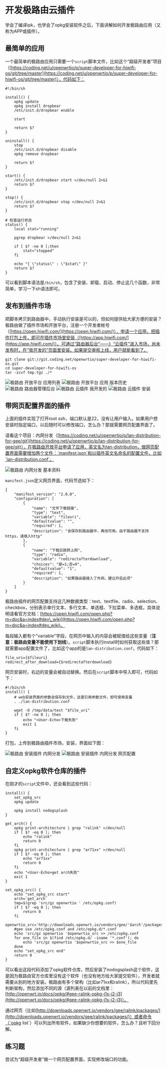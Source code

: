 # 开发极路由云插件

学会了编译ipk，也学会了opkg安装软件之后，下面讲解如何开发极路由应用（又称为APP或插件）。

## 最简单的应用

一个最简单的极路由应用只需要一个`script`脚本文件，比如这个“超级开发者”项目（[https://coding.net/u/openwrtio/p/super-developer-for-hiwifi-os/git/tree/master](https://coding.net/u/openwrtio/p/super-developer-for-hiwifi-os/git/tree/master)），代码如下：

```
#!/bin/sh

install() {
    opkg update
    opkg install dropbear
    /etc/init.d/dropbear enable

    start

    return $?
}

uninstall() {
    stop
    /etc/init.d/dropbear disable
    opkg remove dropbear

    return $?
}

start() {
    /etc/init.d/dropbear start >/dev/null 2>&1
    return $?
}

stop() {
    /etc/init.d/dropbear stop >/dev/null 2>&1
    return $?
}

# 检查运行状态
status() {
    local stat="running"

    pgrep dropbear >/dev/null 2>&1

    if [ $? -ne 0 ];then
        stat="stopped"
    fi

    echo "{ \"status\" : \"$stat\" }"
    return $?
}
```

可以看到脚本语法是`/bin/sh`，包含了安装、卸载、启动、停止这几个函数，非常简单，学习一下sh语法即可。

## 发布到插件市场

把脚本拷贝到路由器中，手动执行安装是可以的，但如何提供给大家方便的安装？极路由做了插件市场和开放平台，注册一个开发者帐号（[https://open.hiwifi.com/](https://open.hiwifi.com/)），申请一个应用，把插件打包上传，即可在插件市场里安装（[https://app.hiwifi.com/](https://app.hiwifi.com/)）。可通过“路由器后台”——》“云插件”进入市场，尚未发布时，在“我开发的”页面里安装。如果提交审核上线，用户就能看到了。

```
git clone git://git.coding.net/openwrtio/super-developer-for-hiwifi-os.git
cd super-developer-for-hiwifi-os
tar -zcvf tmp.tgz ./*
```

![极路由 开放平台 应用列表](images/gee-open-platform-myapp.png)
![极路由 开放平台 应用 版本历史](images/gee-open-platform-myapp-version.png)
![极路由 路由器管理后台](images/gee-local-web-admin.png)
![极路由 云插件 我开发的](images/gee-appstore-myapp.png)
![极路由 云插件 安装](images/gee-appstore-myapp-install.png)

## 带网页配置界面的插件

上面的插件实现了打开root ssh，端口默认是22，没有让用户输入。如果用户想安装时指定端口，以后随时可以修改端口，怎么办？那就需要网页配置界面了。

请看这个项目：内网分发（[https://coding.net/u/openwrtio/p/lan-distribution-for-gee/git](https://coding.net/u/openwrtio/p/lan-distribution-for-gee/git)），在极路由开放平台申请了应用，英文名为lan-distribution，做网页配置界面需要增加两个文件：`manifest.json`和以插件英文名命名的配置文件，比如`lan-distribution.conf`。

![极路由 内网分发 基本资料](images/gee-open-platform-lan-distribution-detail.png)

`manifest.json`定义网页界面，代码节选如下：

```
{
    "manifest_version": "2.0.0",
    "configuration": [
        {
            "name": "文件下载链接",
            "type": "text",
            "variable": "fileuri",
            "defaultvalue": "",
            "required": 1,
            "description": "会保存到路由器中，离线可用。由于路由器不支持https，请填入http"
        },
        {
            "name": "下载后跳转上网",
            "type": "radio",
            "variable": "redirectafterdownload",
            "choices": "是=1;否=0",
            "defaultvalue": "1",
            "required": 1,
            "description": "如果路由器接入了外网，建议开启此项"
        }
    ]
}
```

极路由插件的网页配置支持这几种数据类型：text、textfile、radio、selection、checkbox，分别表示单行文本、多行文本、单选框、下拉菜单、多选框，具体说明请看官方文档：[https://open.hiwifi.com/open.php?m=doc&a=index#dev\_wiki](https://open.hiwifi.com/open.php?m=doc&a=index#dev_wiki)。

每段输入都有个"variable"字段，在网页中输入的内容会被赋值给这些变量（**注意：极路由变量不能使用下划线**）。`script`脚本执行install时如何获取这些值？那就需要app配置文件了，比如这个app的是`lan-distribution.conf`，代码如下：

```
file_uri={$fileuri}
redirect_after_download={$redirectafterdownload}
```

网页安装时，右边的变量会被自动替换。然后在`script`脚本中导入即可，代码如下：

```
#!/bin/sh
install() {
    # web安装界面的参数会保存到文件，这里引用参数文件，即可使用变量
    . ./lan-distribution.conf
    
    wget -O /tmp/data/test "$file_uri"
    if [ $? -ne 0 ]; then
        echo "<User-Echo>下载失败"
        exit 1
    fi
}
```

打包，上传到极路由插件市场，安装，界面如下图：

![极路由 安装插件 内网分发](images/gee-install-app-lan-distribution.png)
![极路由 安装插件 内网分发 网页配置](images/gee-install-app-lan-distribution-web-config.png)

## 自定义opkg软件仓库的插件

在刚才的`script`文件中，还会看到这些代码：

```
install() {
    set_opkg_src
    opkg update

    opkg install nodogsplash
}

get_arch() {
    opkg print-architecture | grep "ralink" >/dev/null
    if [ $? -eq 0 ]; then
        echo "ralink"
        return 0
    fi
    opkg print-architecture | grep "ar71xx" >/dev/null
    if [ $? -eq 0 ]; then
        echo "ar71xx"
        return 0
    fi
    echo "<User-Echo>get arch失败"
    exit 1
}

set_opkg_src() {
    echo "set_opkg_src start"
    arch=`get_arch`
    tmp=$(grep 'src/gz openwrtio ' /etc/opkg.conf)
    if [ $? -eq 0 ]; then
        return 0
    fi
    openwrtio_src='http://downloads.openwrt.io/vendors/gee/'$arch'/packages'
    #gee use /etc/opkg.conf and /etc/opkg.d/*.conf
    echo 'src/gz openwrtio '$openwrtio_src >> /etc/opkg.conf
    for one_file in $(find /etc/opkg.d/ -iname '*.conf'); do
        echo 'src/gz openwrtio '$openwrtio_src >> $one_file
    done
    echo "set_opkg_src end"
    return 0
}
```

可以看出这段代码添加了opkg软件仓库，然后安装了nodogsplash这个软件，这是因为极路由官方仓库里没有这个软件（也没有地方给大家提交软件），开发者就需要从别的地方安装。极路由有多个架构（比如ar71xx和ralink），所以代码里先判断架构，然后添加不同的源（源列表在以前的文档里：[http://openwrt.io/docs/opkg/#gee-ralink-opkg-j1s-j2-j3](http://openwrt.io/docs/opkg/#gee-ralink-opkg-j1s-j2-j3)）。

通过网页（比如[http://downloads.openwrt.io/vendors/gee/ralink/packages/](http://downloads.openwrt.io/vendors/gee/ralink/packages/)）或者命令（`opkg list`）可以列出所有软件，如果缺少你想要的软件，怎么办？且听下回分解。

## 练习题

尝试为“超级开发者”做一个网页配置界面，实现修改端口的功能。

<!-- 多说评论框 start -->
<div class="ds-thread" data-thread-key="docs-create-gee-app" data-title="开发极路由云插件" data-url="http://openwrt.io/docs/create-gee-app/"></div>
<!-- 多说评论框 end -->
